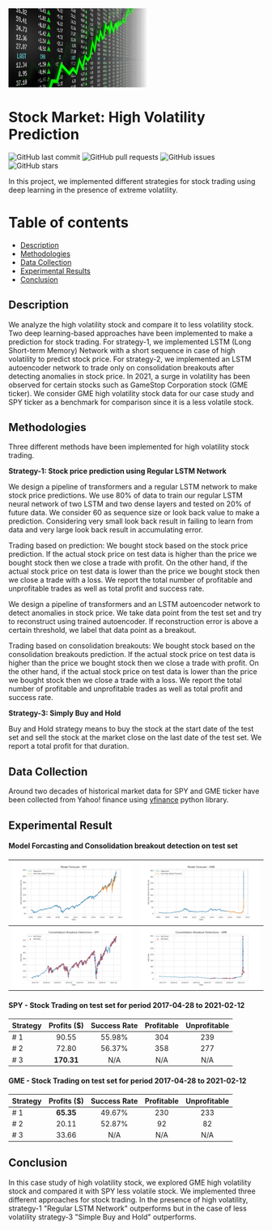 <!-- Add banner here -->
<img src="img/banner.jpg" width="55%" height="40%">

# Stock Market: High Volatility Prediction

<!-- Add buttons here -->
![GitHub last commit](https://img.shields.io/github/last-commit/bilalsp/high_vol_stock)
![GitHub pull requests](https://img.shields.io/github/issues-pr/bilalsp/high_vol_stock)
![GitHub issues](https://img.shields.io/github/issues-raw/bilalsp/high_vol_stock)
![GitHub stars](https://img.shields.io/github/stars/bilalsp/high_vol_stock)


<!-- Describe your project in brief -->
In this project, we implemented different strategies for stock trading using deep learning in the presence of extreme volatility.

# Table of contents
- [Description](#Description)
- [Methodologies](#Methodologies)
- [Data Collection](#Data-Collection)
- [Experimental Results](#Experimental-Result)
- [Conclusion](#Conclusion)

## Description
We analyze the high volatility stock and compare it to less volatility stock. Two deep learning-based approaches have been implemented to make a prediction for stock trading. For strategy-1, we implemented LSTM (Long Short-term Memory) Network with a short sequence in case of high volatility to predict stock price. For strategy-2, we implemented an LSTM autoencoder network to trade only on consolidation breakouts after detecting anomalies in stock price. In 2021, a surge in volatility has been observed for certain stocks such as GameStop Corporation stock (GME ticker). We consider GME high volatility stock data for our case study and SPY ticker as a benchmark for comparison since it is a less volatile stock.

## Methodologies
Three different methods have been implemented for high volatility stock trading.

**Strategy-1: Stock price prediction using Regular LSTM Network**

We design a pipeline of transformers and a regular LSTM network to make stock price predictions. We use 80% of data to train our regular LSTM neural network of two LSTM and two dense layers and tested on 20% of future data. We consider 60 as sequence size or look back value to make a prediction. Considering very small look back result in failing to learn from data and very large look back result in accumulating error.

Trading based on prediction: We bought stock based on the stock price prediction. If the actual stock price on test data is higher than the price we bought stock then we close a trade with profit. On the other hand, if the actual stock price on test data is lower than the price we bought stock then we close a trade with a loss. We report the total number of profitable and unprofitable trades as well as total profit and success rate.

We design a pipeline of transformers and an LSTM autoencoder network to detect anomalies in stock price. We take data point from the test set and try to reconstruct using trained autoencoder. If reconstruction error is above a certain threshold, we label that data point as a breakout.

Trading based on consolidation breakouts: We bought stock based on the consolidation breakouts prediction. If the actual stock price on test data is higher than the price we bought stock then we close a trade with profit. On the other hand, if the actual stock price on test data is lower than the price we bought stock then we close a trade with a loss. We report the total number of profitable and unprofitable trades as well as total profit and success rate.

**Strategy-3: Simply Buy and Hold**

Buy and Hold strategy means to buy the stock at the start date of the test set and sell the stock at the market close on the last date of the test set. We report a total profit for that duration.

## Data Collection

Around two decades of historical market data for SPY and GME ticker have been collected from Yahoo! finance using [yfinance](https://pypi.org/project/yfinance/) python library.  

## Experimental Result

#### Model Forcasting and Consolidation breakout detection on test set

| ![Model Forcasting](/img/lstm/SPY_model_forecast.jpg) | ![Model Forcasting](/img/lstm/GME_model_forecast.jpg)|
| :------- | :---------- |
| ![Model Breakout](/img/lstm_autoencoder/SPY_breakout_detection.jpg) | ![Model Breakout](/img/lstm_autoencoder/GME_breakout_detection.jpg) |

#### **SPY - Stock Trading on test set for period 2017-04-28 to 2021-02-12**

| Strategy | Profits ($) | Success Rate | Profitable | Unprofitable |
| :------- | :---------: | :---------:  | :--------: | :----------: |
| # 1      | 90.55       | 55.98%       | 304        | 239          |
| # 2      | 72.80       | 56.37%       | 358        | 277          |
| # 3      | **170.31**  | N/A          | N/A        |  N/A         |    

#### **GME - Stock Trading on test set for period 2017-04-28 to 2021-02-12**

| Strategy | Profits ($) | Success Rate | Profitable | Unprofitable |
| :------- | :---------: | :----------: | :--------: | :----------: |
| # 1      | **65.35**   | 49.67%       | 230        | 233          |
| # 2      | 20.11       | 52.87%       | 92         | 82           |
| # 3      | 33.66       | N/A          | N/A        |  N/A         |

## Conclusion
In this case study of high volatility stock, we explored GME high volatility stock and compared it with SPY less volatile stock. We implemented three different approaches for stock trading. In the presence of high volatility, strategy-1 "Regular LSTM Network" outperforms but in the case of less volatility strategy-3 "Simple Buy and Hold" outperforms. 

